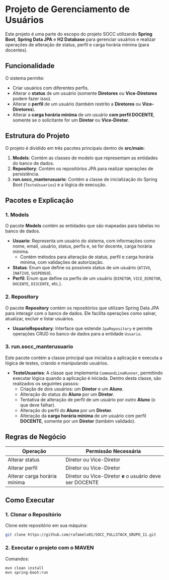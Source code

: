 # Projeto de Gerenciamento de Usuários

Este projeto é uma parte do escopo do projeto SOCC utilizando **Spring Boot**, **Spring Data JPA** e **H2 Database** para gerenciar usuários e realizar operações de alteração de status, perfil e carga horária mínima (para docentes).

## Funcionalidade

O sistema permite:

- Criar usuários com diferentes perfis.
- Alterar o **status** de um usuário (somente **Diretores** ou **Vice-Diretores** podem fazer isso).
- Alterar o **perfil** de um usuário (também restrito a **Diretores** ou **Vice-Diretores**).
- Alterar a **carga horária mínima** de um usuário **com perfil DOCENTE**, somente se o solicitante for um **Diretor** ou **Vice-Diretor**.

## Estrutura do Projeto

O projeto é dividido em três pacotes principais dentro de **src/main**:

1. **Models**: Contém as classes de modelo que representam as entidades do banco de dados.
2. **Repository**: Contém os repositórios JPA para realizar operações de persistência.
3. **run.socc_manterusuario**: Contém a classe de inicialização do Spring Boot (`TesteUsuarios`) e a lógica de execução.

## Pacotes e Explicação

### 1. **Models**
O pacote **Models** contém as entidades que são mapeadas para tabelas no banco de dados.

- **Usuario**: Representa um usuário do sistema, com informações como nome, email, usuário, status, perfis e, se for docente, carga horária mínima.
  - Contém métodos para alteração de status, perfil e carga horária mínima, com validações de autorização.
- **Status**: Enum que define os possíveis status de um usuário (`ATIVO`, `INATIVO`, `SUSPENSO`).
- **Perfil**: Enum que define os perfis de um usuário (`DIRETOR`, `VICE_DIRETOR`, `DOCENTE`, `DISCENTE`, etc.).

### 2. **Repository**
O pacote **Repository** contém os repositórios que utilizam Spring Data JPA para interagir com o banco de dados. Ele facilita operações como salvar, atualizar, excluir e listar usuários.

- **UsuarioRepository**: Interface que estende `JpaRepository` e permite operações CRUD no banco de dados para a entidade `Usuario`.

### 3. **run.socc_manterusuario**
Este pacote contém a classe principal que inicializa a aplicação e executa a lógica de testes, criando e manipulando usuários.

- **TesteUsuarios**: A classe que implementa `CommandLineRunner`, permitindo executar lógica quando a aplicação é iniciada. Dentro desta classe, são realizados os seguintes passos:
  - Criação de dois usuários: um **Diretor** e um **Aluno**.
  - Alteração do status do **Aluno** por um **Diretor**.
  - Tentativa de alteração de perfil de um usuário por outro **Aluno** (o que deve falhar).
  - Alteração do perfil do **Aluno** por um **Diretor**.
  - Alteração da **carga horária mínima** de um usuário com perfil **DOCENTE**, somente por um **Diretor** (também validado).

## Regras de Negócio

| Operação                       | Permissão Necessária              |
|-------------------------------|-----------------------------------|
| Alterar status                | Diretor ou Vice-Diretor           |
| Alterar perfil                | Diretor ou Vice-Diretor           |
| Alterar carga horária mínima  | Diretor ou Vice-Diretor **e** o usuário deve ser DOCENTE |

## Como Executar

### 1. Clonar o Repositório

Clone este repositório em sua máquina:

```bash
git clone https://github.com/rafamelo01/SOCC_FULLSTACK_GRUPO_11.git

```
### 2. Executar o projeto com o MAVEN

Comandos:

```
mvn clean install
mvn spring-boot:run
```
